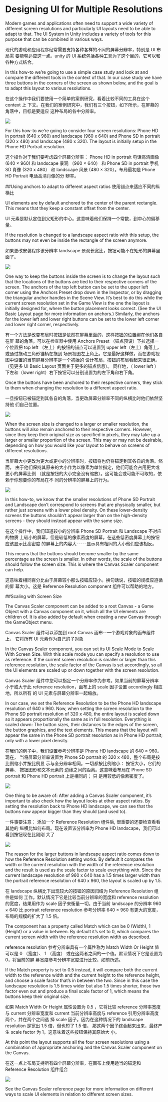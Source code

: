 # Designing UI for Multiple Resolutions

Modern games and applications often need to support a wide variety of different screen resolutions and particularly UI layouts need to be able to adapt to that. The UI System in Unity includes a variety of tools for this purpose that can be combined in various ways.

现代的游戏和应用程序经常需要支持各种各样的不同的屏幕分辨率，特别是 UI 布局需 要能够适应这一点。unity 的 UI 系统包括各种工具为了这个目的，它可以和各种方式结合。

In this how-to we’re going to use a simple case study and look at and compare the different tools in the context of that. In our case study we have three buttons in the corners of the screen as shown below, and the goal is to adapt this layout to various resolutions.

在这个操作中我们要使用一个简单的案例研究，看着比较不同的工具在这个 context 上 下文。在我们的案例研究中，我们有三个按钮，如下所示，在屏幕的角落中，目标是要适应 这种布局的各中分辨率。 

![](Main/UI_MultiResBase.png)

For this how-to we’re going to consider four screen resolutions: Phone HD in portrait (640 x 960) and landscape (960 x 640) and Phone SD in portrait (320 x 480) and landscape (480 x 320). The layout is initially setup in the Phone HD Portrait resolution.

这个操作对于我们要考虑四个屏幕分辨率： Phone HD in portrait 电话高清画像 (640 × 960) 和 landscape 景观 （960 × 640） 和 Phone SD in portrait 手机 SD 肖像 (320 x 480） 和 landscape 风景 (480 × 320）。布局最初是 Phone HD Portrait 电话高清肖像的分 辨率。 

##Using anchors to adapt to different aspect ratios 使用锚点来适应不同的纵横比

UI elements are by default anchored to the center of the parent rectangle. This means that they keep a constant offset from the center.

UI 元素是默认定位到父矩形的中心。这意味着他们保持一个常数，到中心的偏移量。  

If the resolution is changed to a landscape aspect ratio with this setup, the buttons may not even be inside the rectangle of the screen anymore.

如果更改安装程序该分辨率 landscape 景观长宽比，按钮可能不在矩形的屏幕里面了。

![](Main/UI_MultiResCenter.png)

One way to keep the buttons inside the screen is to change the layout such that the locations of the buttons are tied to their respective corners of the screen. The anchors of the top left button can be set to the upper left corner using the Anchors Preset drop down in the Inspector, or by dragging the triangular anchor handles in the Scene View. It’s best to do this while the current screen resolution set in the Game View is the one the layout is initially designed for, where the button placement looks correct. (See the UI Basic Layout page for more information on anchors.) Similarly, the anchors for the lower left and lower right buttons can be set to the lower left corner and lower right corner, respectively.

有一个方法是改变布局时按钮是依然在屏幕里面的，这样按钮的位置绑在他们各自在屏 幕的角落。可以在检查器中使用 Anchors Preset （锚点预设）下拉选择一个位置把 top left （左上）的按钮的锚点可以设置到 upper left（左上）角落上，或通过拖动三角形锚柄在拖到 场景视图左上角上。它是最好这样做，而在游戏视图中设置的当前屏幕分辨率是一个初始的 设计布局，按钮的布局看起来很正确。（见更多 UI Basic Layout 页面关于更多的锚点信息）。 同样地，（ lower left ）下左和（lower right）右下按钮可以分别设置为的左下角和右下角。

Once the buttons have been anchored to their respective corners, they stick to them when changing the resolution to a different aspect ratio.

一旦按钮已被锚定到其各自的角落，当更改屏幕分辨率不同的纵横比时他们依然坚持他 们自己位置。 

![](Main/UI_MultiResCorners.png)

When the screen size is changed to a larger or smaller resolution, the buttons will also remain anchored to their respective corners. However, since they keep their original size as specified in pixels, they may take up a larger or smaller proportion of the screen. This may or may not be desirable, depending on how you would like your layout to behave on screens of different resolutions.

当屏幕大小更改为更大或更小的分辨率时，按钮将也仍将锚定到其各自的角落。然而， 由于他们保持其原来的大小作为以像素为单位指定，他们可能会占用更大或更小的屏幕比例 （就是按钮的大小完全没有缩放）。这可能会或可能不可取的，依赖于你想要你的布局在不 同的分辨率的屏幕上的行为。 

![](Main/UI_MultiResSizeChange.png)

In this how-to, we know that the smaller resolutions of Phone SD Portrait and Landscape don’t correspond to screens that are physically smaller, but rather just screens with a lower pixel density. On these lower-density screens the buttons shouldn’t appear larger than on the high-density screens - they should instead appear with the same size.

在这个操作中，我们知道较小的分辨率 Phone SD Portrait 和 Landscape 不对应的物质 上较小的屏幕，但是较低的像素密度的屏幕。在这些低密度屏幕上的按钮应该显示比高密度 的屏幕上的内容大-----显示具有相同的大小他们应该相反。

This means that the buttons should become smaller by the same percentage as the screen is smaller. In other words, the scale of the buttons should follow the screen size. This is where the Canvas Scaler component can help.

这意味着相同百分比由于屏幕较小那么按钮应较小。换句话说，按钮的规模应遵循的屏 幕大小。这是 Reference Resolution component 组件可以帮助的地方。 

##Scaling with Screen Size

The Canvas Scaler component can be added to a root Canvas - a Game Object with a Canvas component on it, which all the UI elements are children of. It is also added by default when creating a new Canvas through the GameObject menu.

Canvas Scaler 组件可以添加到 root Canvas 画布--一个游戏对象的画布组件上， 它将所有 UI 元素作为自己的子对象

In the Canvas Scaler component, you can set its UI Scale Mode to Scale With Screen Size. With this scale mode you can specify a resolution to use as reference. If the current screen resolution is smaller or larger than this reference resolution, the scale factor of the Canvas is set accordingly, so all the UI elements are scaled up or down together with the screen resolution.

Canvas Scaler 组件中您可以指定一个分辨率作为参考。如果当前的屏幕分辨率 小于或大于此 reference resolution，画布上的 scale 因子设置 accordingly 相应地，所以所有 的 UI 元素与屏幕分辨率一起缩放。 

In our case, we set the Reference Resolution to be the Phone HD landscape resolution of 640 x 960. Now, when setting the screen resolution to the Phone SD portrait resolution of 320 x 480, the entire layout is scaled down so it appears proportionally the same as in full resolution. Everything is scaled down: The button sizes, their distances to the edges of the screen, the button graphics, and the text elements. This means that the layout will appear the same in the Phone SD portrait resolution as in Phone HD portrait; only with a lower pixel density.

在我们的例子中，我们设置参考分辨率是 Phone HD landscape 的 640 × 960。现在， 当将屏幕分辨率设置为 Phone SD portrait 的 320 x 480，整个布局是按比例缩小并按比例显 示与全分辨率相同。一切都按比例缩小： 按钮大小，它们的屏幕、 按钮图形和文本元素的 边缘之间的距离。这意味着布局在 Phone SD portrait 和 Phone HD portrait 上是相同的； 只 是用较低的像素密度了。

![](Main/UI_MultiResReferenceResolution.png)

One thing to be aware of: After adding a Canvas Scaler component, it’s important to also check how the layout looks at other aspect ratios. By setting the resolution back to Phone HD landscape, we can see that the buttons now appear bigger than they should (and used to).

一件事要注意： 添加一个 Reference Resolution 组件后, 很重要的还要检查看看其他的 纵横比如何布局。现在设置该分辨率为 Phone HD landscape，我们可以看到按钮现在比刚刚 大了

![](Main/UI_MultiResLandscapeWrongScaling.png)

The reason for the larger buttons in landscape aspect ratio comes down to how the Reference Resolution setting works. By default it compares the width or the current resolution with the width of the reference resolution and the result is used as the scale factor to scale everything with. Since the current landscape resolution of 960 x 640 has a 1.5 times larger width than the portrait reference resolution of 640 x 960, the layout is scaled up by 1.5.

在 landscape 纵横比下出现较大的按钮的原因归结为 Reference Resolution 组件是如何 工作。默认情况下它是比较当前分辨率的宽度和 reference resolution 的宽度，结果用作为 scale 因子来衡量一切。由于当前 landscape 的分辨率 960 × 640 比 portrait reference resolution 参考分辨率 640 × 960 有更大的宽度，布局的规模的扩大了 1.5 倍。

The component has a property called Match which can be 0 (Width), 1 (Height) or a value in between. By default it’s set to 0, which compares the current screen width with the reference resolution width as described.

reference resolution 参考分辨率具有一个属性称为 Match Width Or Height 值可以是 0 （宽度）、 1 （高度） 或在这两者之间的一个值。默认情况下它是设置为 0，将当前的屏 幕宽度参考分辨率宽度进行比较，如前所述。 

If the Match property is set to 0.5 instead, it will compare both the current width to the reference width and the current height to the reference height, and choose a scale factor that’s in between the two. Since in this case the landscape resolution is 1.5 times wider but also 1.5 times shorter, those two factor even out and produce a final scale factor of 1, which means the buttons keep their original size.

如果 Match Width Or Height 属性设置为 0.5 ，它将比较 reference 分辨率宽度与 current 分辨率宽度和 current 当前分辨率高度与 reference 引用分辨率高度两个，并在两个之间选 择 scale 因子。因为在这种情况下的 landscape resolution 是宽出 1.5 倍，但也短了 1.5 倍， 那这两个因子综合起来出来，最终产生 scale factor 为 1，这意味着这些按钮保持其原始大 小。 

At this point the layout supports all the four screen resolutions using a combination of appropriate anchoring and the Canvas Scaler component on the Canvas.

在这一点上布局支持所有四个屏幕分辨率，在画布上使用适当的锚定和 Reference Resolution 组件组合

![](Main/UI_MultiResAllResolutions.png)

See the Canvas Scaler reference page for more information on different ways to scale UI elements in relation to different screen sizes.